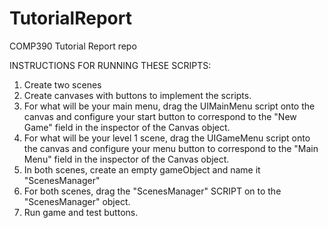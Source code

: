 # TutorialReport
COMP390 Tutorial Report repo

INSTRUCTIONS FOR RUNNING THESE SCRIPTS:

1. Create two scenes
2. Create canvases with buttons to implement the scripts.
3. For what will be your main menu, drag the UIMainMenu script onto the canvas and configure your start button to correspond to the "New Game" field in the inspector of the Canvas object.
4. For what will be your level 1 scene, drag the UIGameMenu script onto the canvas and configure your menu button to correspond to the "Main Menu" field in the inspector of the Canvas object.
5. In both scenes, create an empty gameObject and name it "ScenesManager"
6. For both scenes, drag the "ScenesManager" SCRIPT on to the "ScenesManager" object.
7. Run game and test buttons.
